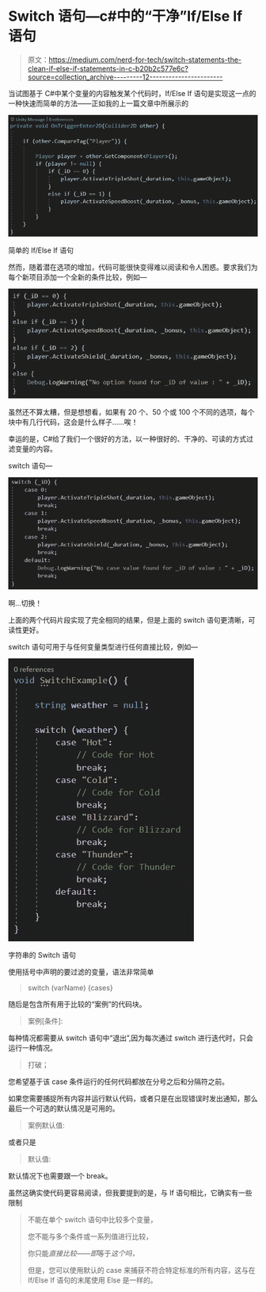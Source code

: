 # Switch 语句—c#中的“干净”If/Else If 语句

> 原文：<https://medium.com/nerd-for-tech/switch-statements-the-clean-if-else-if-statements-in-c-b20b2c577e6c?source=collection_archive---------12----------------------->

当试图基于 C#中某个变量的内容触发某个代码时，If/Else If 语句是实现这一点的一种快速而简单的方法——正如我的上一篇文章中所展示的

![](img/e132b183651787656d0a47808e165b61.png)

简单的 If/Else If 语句

然而，随着潜在选项的增加，代码可能很快变得难以阅读和令人困惑。要求我们为每个新项目添加一个全新的条件比较，例如—

![](img/4816534fab1c972074b86adc11c9361a.png)

虽然还不算太糟，但是想想看，如果有 20 个、50 个或 100 个不同的选项，每个块中有几行代码，这会是什么样子……唉！

幸运的是，C#给了我们一个很好的方法，以一种很好的、干净的、可读的方式过滤变量的内容。

switch 语句—

![](img/2ec10caba6e8146d051c39f1c089cc8a.png)

啊…切换！

上面的两个代码片段实现了完全相同的结果，但是上面的 switch 语句更清晰，可读性更好。

switch 语句可用于与任何变量类型进行任何直接比较，例如—

![](img/6e089b2b55e9f685bd9ecc3ecfec16d0.png)

字符串的 Switch 语句

使用括号中声明的要过滤的变量，语法非常简单

> switch (varName) {cases}

随后是包含所有用于比较的“案例”的代码块。

> 案例[条件]:

每种情况都需要从 switch 语句中“退出”,因为每次通过 switch 进行迭代时，只会运行一种情况。

> 打破；

您希望基于该 case 条件运行的任何代码都放在分号之后和分隔符之前。

如果您需要捕捉所有内容并运行默认代码，或者只是在出现错误时发出通知，那么最后一个可选的默认情况是可用的。

> 案例默认值:

或者只是

> 默认值:

默认情况下也需要跟一个 break。

虽然这确实使代码更容易阅读，但我要提到的是，与 If 语句相比，它确实有一些限制

> 不能在单个 switch 语句中比较多个变量，
> 
> 您不能与多个条件或一系列值进行比较，
> 
> 你只能*直接比较——即*等于*这个吗，*
> 
> 但是，您可以使用默认的 case 来捕获不符合特定标准的所有内容，这与在 If/Else If 语句的末尾使用 Else 是一样的。